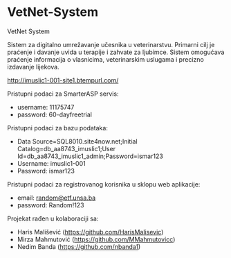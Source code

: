 # VetNet-System
VetNet System

Sistem za digitalno umrežavanje učesnika u veterinarstvu.
Primarni cilj je praćenje i davanje uvida u terapije i zahvate za ljubimce.
Sistem omogućava praćenje informacija o vlasnicima, veterinarskim uslugama i precizno izdavanje lijekova.

http://imuslic1-001-site1.btempurl.com/

Pristupni podaci za SmarterASP servis:
* username: 11175747
* password: 60-dayfreetrial

Pristupni podaci za bazu podataka:
* Data Source=SQL8010.site4now.net;Initial Catalog=db_aa8743_imuslic1;User Id=db_aa8743_imuslic1_admin;Password=ismar123
* Username: imuslic1-001
* Password: ismar123

Pristupni podaci za registrovanog korisnika u sklopu web aplikacije:
* email:    random@etf.unsa.ba
* password: Random!123


Projekat rađen u kolaboraciji sa:
* Haris Mališević (https://github.com/HarisMalisevic)
* Mirza Mahmutović (https://github.com/MMahmutovicc)
* Nedim Banda (https://github.com/nbanda1)
